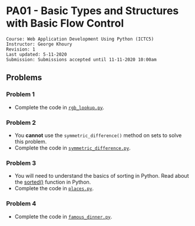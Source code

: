 # PA01 - Basic Types and Structures with Basic Flow Control

	Course: Web Application Development Using Python (ICTC5)
	Instructor: George Khoury
	Revision: 1
	Last updated: 5-11-2020
	Submission: Submissions accepted until 11-11-2020 10:00am

## Problems

### Problem 1

* Complete the code in [`rgb_lookup.py`](./rgb_lookup.py).

### Problem 2

* You **cannot** use the `symmetric_difference()` method on sets to solve this problem.
* Complete the code in [`symmetric_difference.py`](./symmetric_difference.py).

### Problem 3
* You will need to understand the basics of sorting in Python. Read about the [sorted()](https://docs.python.org/3/howto/sorting.html) function in Python.
* Complete the code in [`places.py`](./places.py).

### Problem 4
* Complete the code in [`famous_dinner.py`](./famous_dinner.py).
